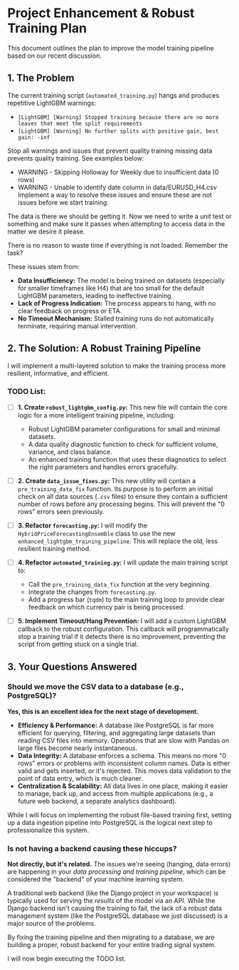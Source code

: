 # Project Enhancement & Robust Training Plan

This document outlines the plan to improve the model training pipeline based on our recent discussion.

## 1. The Problem

The current training script (`automated_training.py`) hangs and produces repetitive LightGBM warnings:
- `[LightGBM] [Warning] Stopped training because there are no more leaves that meet the split requirements`
- `[LightGBM] [Warning] No further splits with positive gain, best gain: -inf`

Stop all warnings and issues that prevent quality training missing data prevents quality training. 
See examples below:
- WARNING - Skipping Holloway for Weekly due to insufficient data (0 rows)
- WARNING - Unable to identify date column in data/EURUSD_H4.csv
Implement a way to resolve these issues and ensure these are not issues before we start training. 

The data is there we should be getting it. Now we need to write a unit test or something and make sure it passes when attempting to access data in the matter we desire it please. 

There is no reason to waste time if everything is not loaded. Remember the task? 



These issues stem from:
- **Data Insufficiency:** The model is being trained on datasets (especially for smaller timeframes like H4) that are too small for the default LightGBM parameters, leading to ineffective training.
- **Lack of Progress Indication:** The process appears to hang, with no clear feedback on progress or ETA.
- **No Timeout Mechanism:** Stalled training runs do not automatically terminate, requiring manual intervention.

## 2. The Solution: A Robust Training Pipeline

I will implement a multi-layered solution to make the training process more resilient, informative, and efficient.

### TODO List:

- [ ] **1. Create `robust_lightgbm_config.py`:** This new file will contain the core logic for a more intelligent training pipeline, including:
    -   Robust LightGBM parameter configurations for small and minimal datasets.
    -   A data quality diagnostic function to check for sufficient volume, variance, and class balance.
    -   An enhanced training function that uses these diagnostics to select the right parameters and handles errors gracefully.

- [ ] **2. Create `data_issue_fixes.py`:** This new utility will contain a `pre_training_data_fix` function. Its purpose is to perform an initial check on all data sources (`.csv` files) to ensure they contain a sufficient number of rows before any processing begins. This will prevent the "0 rows" errors seen previously.

- [ ] **3. Refactor `forecasting.py`:** I will modify the `HybridPriceForecastingEnsemble` class to use the new `enhanced_lightgbm_training_pipeline`. This will replace the old, less resilient training method.

- [ ] **4. Refactor `automated_training.py`:** I will update the main training script to:
    -   Call the `pre_training_data_fix` function at the very beginning.
    -   Integrate the changes from `forecasting.py`.
    -   Add a progress bar (`tqdm`) to the main training loop to provide clear feedback on which currency pair is being processed.

- [ ] **5. Implement Timeout/Hang Prevention:** I will add a custom LightGBM callback to the robust configuration. This callback will programmatically stop a training trial if it detects there is no improvement, preventing the script from getting stuck on a single trial.

## 3. Your Questions Answered

### Should we move the CSV data to a database (e.g., PostgreSQL)?

**Yes, this is an excellent idea for the next stage of development.**

*   **Efficiency & Performance:** A database like PostgreSQL is far more efficient for querying, filtering, and aggregating large datasets than reading CSV files into memory. Operations that are slow with Pandas on large files become nearly instantaneous.
*   **Data Integrity:** A database enforces a schema. This means no more "0 rows" errors or problems with inconsistent column names. Data is either valid and gets inserted, or it's rejected. This moves data validation to the point of data entry, which is much cleaner.
*   **Centralization & Scalability:** All data lives in one place, making it easier to manage, back up, and access from multiple applications (e.g., a future web backend, a separate analytics dashboard).

While I will focus on implementing the robust file-based training first, setting up a data ingestion pipeline into PostgreSQL is the logical next step to professionalize this system.

### Is not having a backend causing these hiccups?

**Not directly, but it's related.** The issues we're seeing (hanging, data errors) are happening in your *data processing and training pipeline*, which can be considered the "backend" of your machine learning system.

A traditional web backend (like the Django project in your workspace) is typically used for serving the *results* of the model via an API. While the Django backend isn't causing the training to fail, the lack of a robust data management system (like the PostgreSQL database we just discussed) is a major source of the problems.

By fixing the training pipeline and then migrating to a database, we are building a proper, robust backend for your entire trading signal system.

I will now begin executing the TODO list.